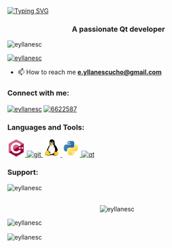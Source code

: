 <!--
**eyllanesc/eyllanesc** is a ✨ _special_ ✨ repository because its `README.md` (this file) appears on your GitHub profile.

Here are some ideas to get you started:

- 🔭 I’m currently working on ...
- 🌱 I’m currently learning ...
- 👯 I’m looking to collaborate on ...
- 🤔 I’m looking for help with ...
- 💬 Ask me about ...
- 📫 How to reach me: ...
- 😄 Pronouns: ...
- ⚡ Fun fact: ...
-->

[![Typing SVG](https://readme-typing-svg.herokuapp.com?color=5BA95F&size=40&center=true&vCenter=true&lines=Hi%2C+I'm+eyllanesc)](https://git.io/typing-svg)

<h3 align="center">A passionate Qt developer</h3>

<p align="left"> <img src="https://komarev.com/ghpvc/?username=eyllanesc&label=Profile%20views&color=0e75b6&style=flat" alt="eyllanesc" /> </p>

<p align="left"> <a href="https://twitter.com/eyllanesc" target="blank"><img src="https://img.shields.io/twitter/follow/eyllanesc?logo=twitter&style=for-the-badge" alt="eyllanesc" /></a> </p>

- 📫 How to reach me **e.yllanescucho@gmail.com**

<h3 align="left">Connect with me:</h3>
<p align="left">
<a href="https://twitter.com/eyllanesc" target="blank"><img align="center" src="https://raw.githubusercontent.com/rahuldkjain/github-profile-readme-generator/master/src/images/icons/Social/twitter.svg" alt="eyllanesc" height="30" width="40" /></a>
<a href="https://stackoverflow.com/users/6622587" target="blank"><img align="center" src="https://raw.githubusercontent.com/rahuldkjain/github-profile-readme-generator/master/src/images/icons/Social/stack-overflow.svg" alt="6622587" height="30" width="40" /></a>
</p>

<h3 align="left">Languages and Tools:</h3>
<p align="left"> <a href="https://www.w3schools.com/cpp/" target="_blank"> <img src="https://raw.githubusercontent.com/devicons/devicon/master/icons/cplusplus/cplusplus-original.svg" alt="cplusplus" width="40" height="40"/> </a> <a href="https://git-scm.com/" target="_blank"> <img src="https://www.vectorlogo.zone/logos/git-scm/git-scm-icon.svg" alt="git" width="40" height="40"/> </a> <a href="https://www.linux.org/" target="_blank"> <img src="https://raw.githubusercontent.com/devicons/devicon/master/icons/linux/linux-original.svg" alt="linux" width="40" height="40"/> </a> <a href="https://www.python.org" target="_blank"> <img src="https://raw.githubusercontent.com/devicons/devicon/master/icons/python/python-original.svg" alt="python" width="40" height="40"/> </a> <a href="https://www.qt.io/" target="_blank"> <img src="https://upload.wikimedia.org/wikipedia/commons/0/0b/Qt_logo_2016.svg" alt="qt" width="40" height="40"/> </a> </p>

<h3 align="left">Support:</h3>
<p><a href="https://www.buymeacoffee.com/eyllanesc"> <img align="left" src="https://cdn.buymeacoffee.com/buttons/v2/default-yellow.png" height="50" width="210" alt="eyllanesc" /></a></p><br><br>

<p align="left">
<img src="https://github-readme-stats.vercel.app/api/top-langs?username=eyllanesc&show_icons=true&locale=en&layout=compact" alt="eyllanesc" />
</p>

<p align="left">
<img src="https://github-readme-stats.vercel.app/api?username=eyllanesc&show_icons=true&locale=en" alt="eyllanesc" />
</p>

<p align="left">
<img align="center" src="https://github-readme-streak-stats.herokuapp.com/?user=eyllanesc&" alt="eyllanesc" />
</p>
